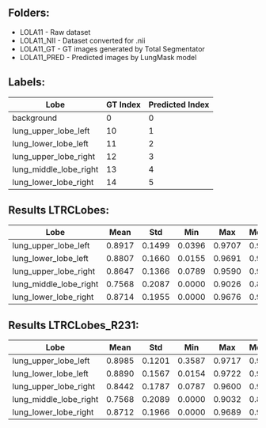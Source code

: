 ## Folders:

- LOLA11 - Raw dataset
- LOLA11_NII - Dataset converted for .nii
- LOLA11_GT - GT images generated by Total Segmentator
- LOLA11_PRED - Predicted images by LungMask model

## Labels:

| Lobe                  | GT Index | Predicted Index |
|-----------------------|----------|------------------|
| background            | 0        | 0                |
| lung_upper_lobe_left  | 10       | 1                |
| lung_lower_lobe_left  | 11       | 2                |
| lung_upper_lobe_right | 12       | 3                |
| lung_middle_lobe_right| 13       | 4                |
| lung_lower_lobe_right | 14       | 5                |

## Results LTRCLobes:

| Lobe                  | Mean   | Std   | Min   | Max   | Median|
|-----------------------|--------|-------|-------|-------|-------|
| lung_upper_lobe_left  | 0.8917 | 0.1499| 0.0396| 0.9707| 0.9464|
| lung_lower_lobe_left  | 0.8807 | 0.1660| 0.0155| 0.9691| 0.9486|
| lung_upper_lobe_right | 0.8647 | 0.1366| 0.0789| 0.9590| 0.9121|
| lung_middle_lobe_right| 0.7568 | 0.2087| 0.0000| 0.9026| 0.8283|
| lung_lower_lobe_right | 0.8714 | 0.1955| 0.0000| 0.9676| 0.9389|

## Results LTRCLobes_R231:

| Lobe                  | Mean   | Std   | Min   | Max   | Median|
|-----------------------|--------|-------|-------|-------|-------|
| lung_upper_lobe_left  | 0.8985 | 0.1201| 0.3587| 0.9717| 0.9492|
| lung_lower_lobe_left  | 0.8890 | 0.1567| 0.0154| 0.9722| 0.9497|
| lung_upper_lobe_right | 0.8442 | 0.1787| 0.0787| 0.9600| 0.9134|
| lung_middle_lobe_right| 0.7568 | 0.2089| 0.0000| 0.9032| 0.8277|
| lung_lower_lobe_right | 0.8712 | 0.1966| 0.0000| 0.9689| 0.9412|
